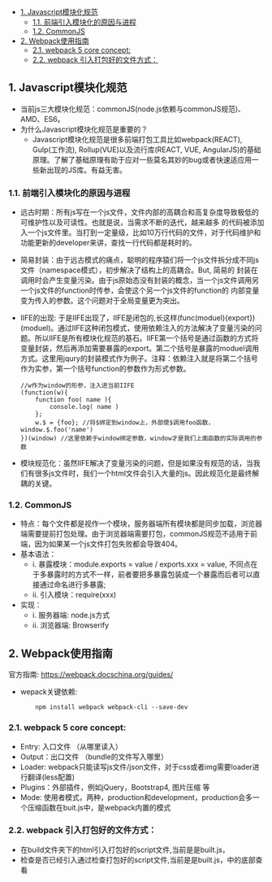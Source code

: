 
- [1. Javascript模块化规范](#1-javascript模块化规范)
  - [1.1. 前端引入模块化的原因与进程](#11-前端引入模块化的原因与进程)
  - [1.2. CommonJS](#12-commonjs)
- [2. Webpack使用指南](#2-webpack使用指南)
  - [2.1. webpack 5 core concept:](#21-webpack-5-core-concept)
  - [2.2. webpack 引入打包好的文件方式：](#22-webpack-引入打包好的文件方式)

## 1. Javascript模块化规范
- 当前js三大模块化规范：commonJS(node.js依赖与commonJS规范)、AMD、ES6。
- 为什么Javascript模块化规范是重要的？
  - Javascript模块化规范是很多前端打包工具比如webpack(REACT), Gulp(工作流), Rollup(VUE)以及流行库(REACT, VUE, AngularJS)的基础原理。了解了基础原理有助于应对一些莫名其妙的bug或者快速适应用一些新出现的JS库。有益无害。

### 1.1. 前端引入模块化的原因与进程
- 远古时期：所有js写在一个js文件，文件内部的高耦合和高复杂度导致极低的可维护性以及可读性。也就是说，当需求不断的迭代，越来越多
的代码被添加入一个js文件里。当打到一定量级，比如10万行代码的文件，对于代码维护和功能更新的developer来讲，查找一行代码都是耗时的。

- 简易封装：由于远古模式的痛点，聪明的程序猿们将一个js文件拆分成不同js文件（namespace模式），初步解决了结构上的高耦合。But, 简易的
封装在调用时会产生变量污染。由于js原始态没有封装的概念，当一个js文件调用另一个js文件的function时传参，会使这个另一个js文件的function的
内部变量变为传入的参数。这个问题对于全局变量更为突出。

- IIFE的出现: 于是IIFE出现了，IIFE是闭包的,长这样(func(moduel){export})(moduel)。通过IIFE这种闭包模式，使用依赖注入的方法解决了变量污染的问题。所以IIFE是所有模块化规范的基石。IIFE第一个括号是通过函数的方式将变量封装，然后再添加需要暴露的export。第二个括号是暴露的moduel调用方式。这里用jqury的封装模式作为例子。注释：依赖注入就是将第二个括号作为实参，第一个括号function的参数作为形式参数。
    ```
    //w作为window的形参，注入进当前IIFE
    (function(w){
        function foo( name ){
            console.log( name )
        };
        w.$ = {foo}; //将$绑定到window上，外部使$调用foo函数，window.$.foo('name')
    })(window) //这里依赖于window绑定参数，window才是我们上面函数的实际调用的参数
    ```
- 模块规范化：虽然IIFE解决了变量污染的问题，但是如果没有规范的话，当我们有很多js文件时，我们一个html文件会引入大量的js。因此规范化是最终解耦的关键。

### 1.2. CommonJS
- 特点：每个文件都是视作一个模块，服务器端所有模块都是同步加载，浏览器端需要提前打包处理。由于浏览器端需要打包，commonJS规范不适用于前端，因为如果某一个js文件打包失败都会导致404。
- 基本语法：
  - i. 暴露模块：module.exports = value / exports.xxx = value, 不同点在于多暴露时的方式不一样，前者要把多暴露包装成一个暴露而后者可以直接通过命名进行多暴露;
  - ii. 引入模块：require(xxx)
- 实现：
  - i. 服务器端: node.js方式
  - ii. 浏览器端: Browserify

## 2. Webpack使用指南
官方指南: https://webpack.docschina.org/guides/

- wepack关键依赖: 
    ```
        npm install webpack webpack-cli --save-dev
    ```

### 2.1. webpack 5 core concept:
- Entry: 入口文件 （从哪里读入）
- Output：出口文件 （bundle的文件写入哪里）
- Loader: webpack只能读写js文件/json文件，对于css或者img需要loader进行翻译(less配置)
- Plugins：外部插件，例如jQuery，Bootstrap4, 图片压缩 等
- Mode: 使用者模式，两种，production和development，production会多一个压缩函数在buit.js中，是webpack内置的模式

    
### 2.2. webpack 引入打包好的文件方式：
- 在build文件夹下的html引入打包好的script文件,当前是是built.js，
- 检查是否已经引入通过检查打包好的script文件,当前是是built.js，中的底部查看